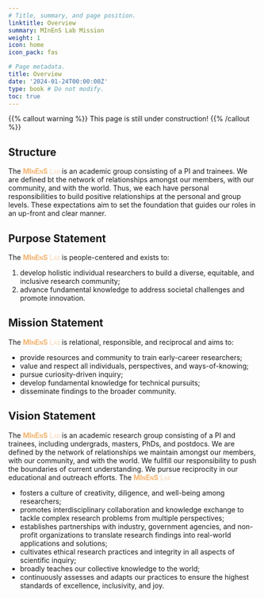 ```yaml
---
# Title, summary, and page position.
linktitle: Overview
summary: MInEnS Lab Mission
weight: 1
icon: home
icon_pack: fas

# Page metadata.
title: Overview
date: '2024-01-24T00:00:00Z'
type: book # Do not modify.
toc: true
---
```


{{% callout warning %}}
This page is still under construction!
{{% /callout %}}

## Structure

The <span style="color:#F3B26D;font-variant-caps:small-caps;font-weight:200">**MInEnS** Lab</span> is an academic group consisting of a PI and trainees. We are defined bt the network of relationships amongst our members, with our community, and with the world. 
Thus, we each have personal responsibilities to build positive relationships at the personal and group levels.
These expectations aim to set the foundation that guides our roles in an up-front and clear manner. 

## Purpose Statement

The <span style="color:#F3B26D;font-variant-caps:small-caps;font-weight:200">**MInEnS** Lab</span> is people-centered and exists to:

1. develop holistic individual researchers to build a diverse, equitable, and inclusive research community; 
2. advance fundamental knowledge to address societal challenges and promote innovation.

## Mission Statement

The <span style="color:#F3B26D;font-variant-caps:small-caps;font-weight:200">**MInEnS** Lab</span> is relational, responsible, and reciprocal and aims to:

- provide resources and community to train early-career researchers;
- value and respect all individuals, perspectives, and ways-of-knowing;
- pursue curiosity-driven inquiry;
- develop fundamental knowledge for technical pursuits; 
- disseminate findings to the broader community.

## Vision Statement

<!-- The <span style="color:#F3B26D;font-variant-caps:small-caps;font-weight:200">**MInEnS** Lab</span> is a creation driven, abundantly generous, and unapologetically authentic academic group that -->

The <span style="color:#F3B26D;font-variant-caps:small-caps;font-weight:200">**MInEnS** Lab</span> is an academic research group consisting of a PI and trainees, including undergrads, masters, PhDs, and postdocs. We are defined by the network of relationships we maintain amongst our members, with our community, and with the world. We fullfill our responsibility to push the boundaries of current understanding. We pursue reciprocity in our educational and outreach efforts. The <span style="color:#F3B26D;font-variant-caps:small-caps;font-weight:200">**MInEnS** Lab</span>

- fosters a culture of creativity, diligence, and well-being among researchers;
- promotes interdisciplinary collaboration and knowledge exchange to tackle complex research problems from multiple perspectives;
- establishes partnerships with industry, government agencies, and non-profit organizations to translate research findings into real-world applications and solutions;
- cultivates ethical research practices and integrity in all aspects of scientific inquiry;
- broadly teaches our collective knowledge to the world;
- continuously assesses and adapts our practices to ensure the highest standards of excellence, inclusivity, and joy.

<!-- - Engage with the broader community to disseminate research findings, raise awareness of key issues, and foster dialogue for societal impact. -->
<!-- - Strive for sustainability and environmental stewardship in research activities and operations. -->
